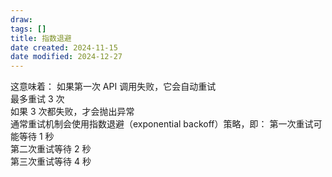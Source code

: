 ```yaml
---
draw:
tags: []
title: 指数退避
date created: 2024-11-15
date modified: 2024-12-27
---
```


这意味着：
如果第一次 API 调用失败，它会自动重试  
最多重试 3 次  
如果 3 次都失败，才会抛出异常  
通常重试机制会使用指数退避（exponential backoff）策略，即：
第一次重试可能等待 1 秒  
第二次重试等待 2 秒  
第三次重试等待 4 秒
